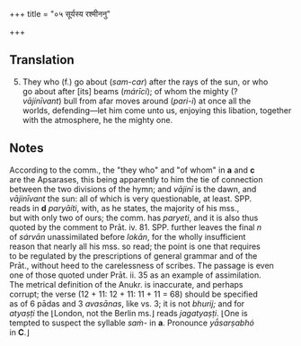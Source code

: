 +++
title = "०५ सूर्यस्य रश्मीननु"

+++
## Translation
5. They who (f.) go about (*sam-car*) after the rays of the sun, or who  
go about after \[its\] beams (*márīci*); of whom the mighty (?  
*vājínīvant*) bull from afar moves around (*pari-i*) at once all the  
worlds, defending—let him come unto us, enjoying this libation, together  
with the atmosphere, he the mighty one.

## Notes
According to the comm., the "they who" and "of whom" in **a** and **c**  
are the Apsarases, this being apparently to him the tie of connection  
between the two divisions of the hymn; and *vājinī* is the dawn, and  
*vājinīvant* the sun: all of which is very questionable, at least. SPP.  
reads in **d** *paryāíti*, with, as he states, the majority of his mss.,  
but with only two of ours; the comm. has *paryeti*, and it is also thus  
quoted by the comment to Prāt. iv. 81. SPP. further leaves the final *n*  
of *sárvān* unassimilated before *lokān*, for the wholly insufficient  
reason that nearly all his mss. so read; the point is one that requires  
to be regulated by the prescriptions of general grammar and of the  
Prāt., without heed to the carelessness of scribes. The passage is even  
one of those quoted under Prāt. ii. 35 as an example of assimilation.  
The metrical definition of the Anukr. is inaccurate, and perhaps  
corrupt; the verse (12 + 11: 12 + 11: 11 + 11 = 68) should be specified  
as of 6 pādas and 3 *avasānas*, like vs. 3; it is not *bhurij;* and for  
*atyaṣṭi* the ⌊London, not the Berlin ms.⌋ reads *jagatyaṣṭi*. ⌊One is  
tempted to suspect the syllable *saṁ-* in **a**. Pronounce *yā́sarṣabhó*  
in **C**.⌋
